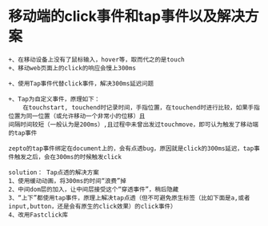 # 移动端的click事件和tap事件以及解决方案

	+、在移动设备上没有了鼠标输入，hover等，取而代之的是touch
	+、移动web页面上的click的响应会慢上300ms

	+、使用Tap事件代替click事件，解决300ms延迟问题

	+、Tap为自定义事件，原理如下：
		在touchstart, touchend时记录时间，手指位置，在touchend时进行比较，如果手指位置为同一位置（或允许移动一个非常小的位移）且
	间隔时间较短（一般认为是200ms）,且过程中未曾出发过touchmove，即可认为触发了移动端的tap事件
	
	zepto的tap事件绑定在document上的，会有点透bug，原因就是click的300ms延迟，tap事件触发之后，会在300ms的时候触发click

	solution： Tap点透的解决方案
	1、使用缓动动画，将300ms的时间“浪费”掉
	2、中间dom层的加入，让中间层接受这个“穿透事件”，稍后隐藏
	3、“上下”都使用tap事件，原理上解决tap点透（但不可避免原生标签（比如下面是a,或者input,button，还是会有原生的click效果）的click事件）
	4、改用Fastclick库